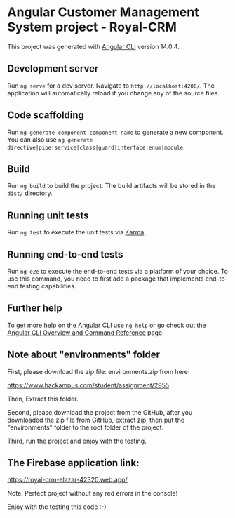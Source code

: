 # Angular Customer Management System project - Royal-CRM

This project was generated with [Angular CLI](https://github.com/angular/angular-cli) version 14.0.4.

## Development server

Run `ng serve` for a dev server. Navigate to `http://localhost:4200/`. The application will automatically reload if you change any of the source files.

## Code scaffolding

Run `ng generate component component-name` to generate a new component. You can also use `ng generate directive|pipe|service|class|guard|interface|enum|module`.

## Build

Run `ng build` to build the project. The build artifacts will be stored in the `dist/` directory.

## Running unit tests

Run `ng test` to execute the unit tests via [Karma](https://karma-runner.github.io).

## Running end-to-end tests

Run `ng e2e` to execute the end-to-end tests via a platform of your choice. To use this command, you need to first add a package that implements end-to-end testing capabilities.

## Further help

To get more help on the Angular CLI use `ng help` or go check out the [Angular CLI Overview and Command Reference](https://angular.io/cli) page.

## Note about "environments" folder

First, please download the zip file: environments.zip from here:

https://www.hackampus.com/student/assignment/2955

Then, Extract this folder.

Second, please download the project from the GitHub, after you downloaded the zip file from GitHub, extract zip, then put the "environments" folder to the root folder of the project.

Third, run the project and enjoy with the testing.

## The Firebase application link:

https://royal-crm-elazar-42320.web.app/

Note: Perfect project without any red errors in the console!

Enjoy with the testing this code :-)
